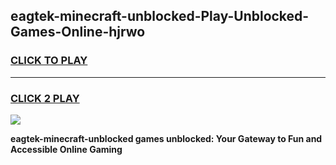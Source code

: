 
## eagtek-minecraft-unblocked-Play-Unblocked-Games-Online-hjrwo
<h3>
<a href="https://premium76.site?title=eagtek-minecraft-unblocked&ref=25A">CLICK TO PLAY</a></h3>
<hr>

<h3>
<a href="https://premium76.site?title=eagtek-minecraft-unblocked&ref=25A">CLICK 2 PLAY</a>
  
</h3>

<a href="https://premium76.site?title=eagtek-minecraft-unblocked&ref=25A"><img src="https://clearcache.store/games.png"></a>


**eagtek-minecraft-unblocked games unblocked: Your Gateway to Fun and Accessible Online Gaming**
